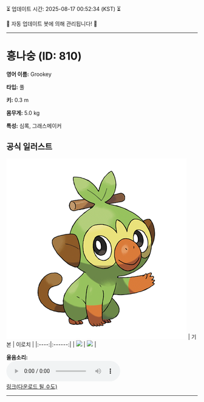 
⏳ 업데이트 시간: 2025-08-17 00:52:34 (KST) ⏳

🤖 자동 업데이트 봇에 의해 관리됩니다! 🤖

---

# 흥나숭 (ID: 810)
**영어 이름:** Grookey

**타입:** 풀

**키:** 0.3 m

**몸무게:** 5.0 kg

**특성:** 심록, 그래스메이커

## 공식 일러스트
![](https://raw.githubusercontent.com/PokeAPI/sprites/master/sprites/pokemon/other/official-artwork/810.png)
| 기본 | 이로치 |
|:----:|:------:|
| <img src="http://play.pokemonshowdown.com/sprites/ani/grookey.gif" width="200"> | <img src="http://play.pokemonshowdown.com/sprites/ani-shiny/grookey.gif" width="200"> |

**울음소리:**<br><audio controls src="https://raw.githubusercontent.com/PokeAPI/cries/main/cries/pokemon/latest/810.ogg"></audio><br> [링크(다운로드 될 수도)](https://raw.githubusercontent.com/PokeAPI/cries/main/cries/pokemon/latest/810.ogg)


---
